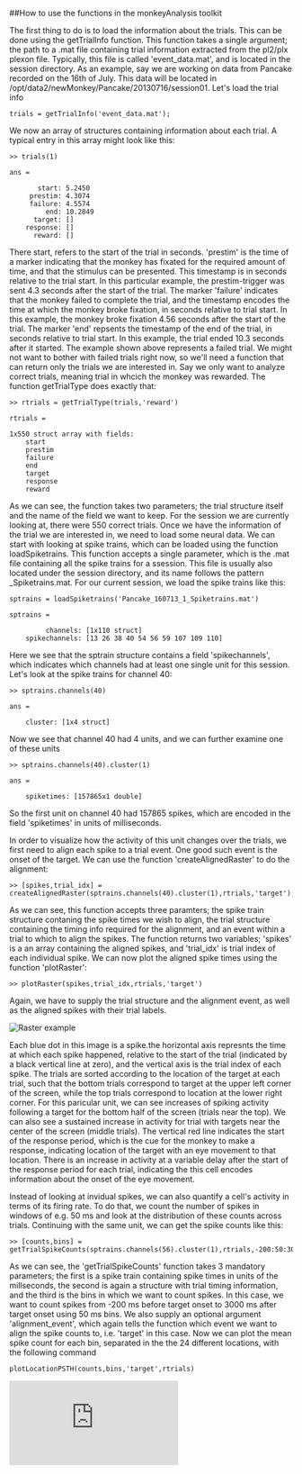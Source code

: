 ##How to use the functions in the monkeyAnalysis toolkit

The first thing to do is to load the information about the trials. This can be done using the getTrialInfo function. This function takes a single argument; the path to a .mat file containing trial information extracted from the pl2/plx plexon file. Typically, this file is called 'event_data.mat', and is located in the session directory. As an example, say we are working on data from Pancake recorded on the 16th of July. This data will be located in /opt/data2/newMonkey/Pancake/20130716/session01. Let's load the trial info

	trials = getTrialInfo('event_data.mat');

We now an array of structures containing information about each trial. A typical entry in this array might look like this:

	>> trials(1)

	ans = 

		   start: 5.2450
		 prestim: 4.3074
		 failure: 4.5574
			 end: 10.2849
		  target: []
		response: []
		  reward: []

There start, refers to the start of the trial in seconds. 'prestim' is the time of a marker indicating that the monkey has fixated for the required amount of time, and that the stimulus can be presented. This timestamp is in seconds relative to the trial start. In this particular example, the prestim-trigger was sent 4.3 seconds after the start of the trial. The marker 'failure' indicates that the monkey failed to complete the trial, and the timestamp encodes the time at which the monkey broke fixation, in seconds relative to trial start. In this example, the monkey broke fixation 4.56 seconds after the start of the trial. The marker 'end' repsents the timestamp of the end of the trial, in seconds relative to trial start. In this example, the trial ended 10.3 seconds after it started. 
The example shown above represents a failed trial. We might not want to bother with failed trials right now, so we'll need a function that can return only the trials we are interested in. Say we only want to analyze correct trials, meaning trial in whcich the monkey was rewarded. The function getTrialType does exactly that:

	>> rtrials = getTrialType(trials,'reward')

	rtrials = 

	1x550 struct array with fields:
		start
		prestim
		failure
		end
		target
		response
		reward

As we can see, the function takes two parameters; the trial structure itself and the name of the field we want to keep. For the session we are currently looking at, there were 550 correct trials. 
Once we have the information of the trial we are interested in, we need to load some neural data. We can start with looking at spike trains, which can be loaded using the function loadSpiketrains. This function accepts a single parameter, which is the .mat file containing all the spike trains for a ssession. This file is usually also located under the session directory, and its name follows the pattern <animal>_<date>_<session number>_Spiketrains.mat. For our current session, we load the spike trains like this:

	sptrains = loadSpiketrains('Pancake_160713_1_Spiketrains.mat')

	sptrains = 

			 channels: [1x110 struct]
		spikechannels: [13 26 38 40 54 56 59 107 109 110]

Here we see that the sptrain structure contains a field 'spikechannels', which indicates which channels had at least one single unit for this session. Let's look at the spike trains for channel 40:

	>> sptrains.channels(40)

	ans = 

		cluster: [1x4 struct]

Now we see that channel 40 had 4 units, and we can further examine one of these units


	>> sptrains.channels(40).cluster(1)

	ans = 

		spiketimes: [157865x1 double]

So the first unit on channel 40 had 157865 spikes, which are encoded in the field 'spiketimes' in units of milliseconds. 

In order to visualize how the activity of this unit changes over the trials, we first need to align each spike to a trial event. One good such event is the onset of the target. We can use the function 'createAlignedRaster' to do the alignment:

	>> [spikes,trial_idx] = createAlignedRaster(sptrains.channels(40).cluster(1),rtrials,'target');

As we can see, this function accepts three paramters; the spike train structure contaning the spike times we wish to align, the trial structure containing the timing info required for the alignment, and an event within a trial to which to align the spikes. The function returns two variables; 'spikes' is a an array containing the aligned spikes, and 'trial_idx' is trial index of each individual spike. We can now plot the aligned spike times using the function 'plotRaster':

	>> plotRaster(spikes,trial_idx,rtrials,'target')

Again, we have to supply the trial structure and the alignment event, as well as the aligned spikes with their trial labels.

![Raster example](http://bitbucket.org/rherikstad/monkeyanalysis/downloads/raster_example.png)

Each blue dot in this image is a spike.the horizontal axis represnts the time at which each spike happened, relative to the start of the trial (indicated by a black vertical line at zero), and the vertical axis is the trial index of each spike. The trials are sorted according to the location of the target at each trial, such that the bottom trials correspond to target at the upper left corner of the screen, while the top trials correspond to location at the lower right corner. For this paricular unit, we can see increases of spiking activity following a target for the bottom half of the screen (trials near the top). We can also see a sustained increase in activity for trial with targets near the center of the screen (middle trials). The vertical red line indicates the start of the response period, which is the cue for the monkey to make a response, indicating location of the target with an eye movement to that location. There is an increase in activity at a variable delay after the start of the response period for each trial, indicating the this cell encodes information about the onset of the eye movement.   

Instead of looking at invidual spikes, we can also quantify a cell's activity in terms of its firing rate. To do that, we count the number of spikes in windows of e.g. 50 ms and look at the distribution of these counts across trials. Continuing with the same unit, we can get the spike counts like this:

	>> [counts,bins] = getTrialSpikeCounts(sptrains.channels(56).cluster(1),rtrials,-200:50:3000,'alignment_event','target');

As we can see, the 'getTrialSpikeCounts' function takes 3 mandatory parameters; the first is a spike train containing spike times in units of the millseconds, the second is again a structure with trial timing information, and the third is the bins in which we want to count spikes. In this case, we want to count spikes from -200 ms before target onset to 3000 ms after target onset using 50 ms bins. We also supply an optional argument 'alignment_event', which again tells the function which event we want to align the spike counts to, i.e. 'target' in this case. 
Now we can plot the mean spike count for each bin, separated in the the 24 different locations, with the following command

	plotLocationPSTH(counts,bins,'target',rtrials)

![PSTH example](http://bitbucket.org/rherikstad/monkeyanalysis/downloads/psth_example.pdf)


